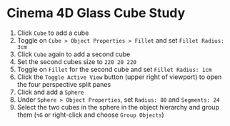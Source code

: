 # Cinema 4D Glass Cube Study

1. Click `Cube` to add a cube
2. Toggle on `Cube > Object Properties > Fillet` and set `Fillet Radius: 3cm`
3. Click `Cube` again to add a second cube
4. Set the second cubes size to `220 20 220`
5. Toggle on `Fillet` for the second cube and set `Fillet Radius: 1cm`
6. Click the `Toggle Active View` button (upper right of viewport) to open the four perspective split panes
7. Click and add a `Sphere`
8. Under `Sphere > Object Properties`, set `Radius: 80` and `Segments: 24`
9. Select the two cubes in the sphere in the object hierarchy and group them (`⌥G` or right-click and choose `Group Objects`)
